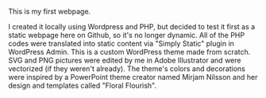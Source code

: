 This is my first webpage.

I created it locally using Wordpress and PHP, but decided to test it first as a static webpage here on Github, so it's no longer dynamic.
All of the PHP codes were translated into static content via "Simply Static" plugin in WordPress Admin. 
This is a custom WordPress theme made from scratch. SVG and PNG pictures were edited by me in Adobe Illustrator and were vectorized (if they weren't already).
The theme's colors and decorations were inspired by a PowerPoint theme creator named Mirjam Nilsson and her design and templates called "Floral Flourish". 
